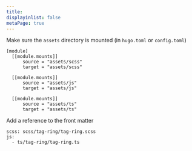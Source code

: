 ```yaml
---
title:
displayinlist: false
metaPage: true
---
```


Make sure the `assets` directory is mounted (in `hugo.toml` or `config.toml`)

```
[module]
  [[module.mounts]]
      source = "assets/scss"
      target = "assets/scss"

  [[module.mounts]]
      source = "assets/js"
      target = "assets/js"

  [[module.mounts]]
      source = "assets/ts"
      target = "assets/ts"
```


Add a reference to the front matter
```
scss: scss/tag-ring/tag-ring.scss
js:
  - ts/tag-ring/tag-ring.ts
```
